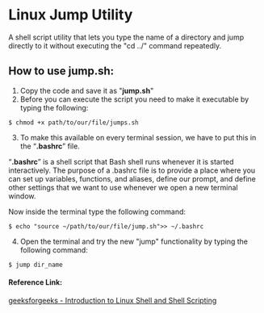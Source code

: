 # Linux Jump Utility
A shell script utility that lets you type the name of a directory and jump 
directly to it without executing the "cd ../" command repeatedly.

## How to use jump.sh:
1. Copy the code and save it as "__jump.sh__"
2. Before you can execute the script you need to make it executable by typing the following:

```no-highlight  
$ chmod +x path/to/our/file/jumps.sh  
``` 

3. To make this available on every terminal session, we have to put this in the “__.bashrc__” file.

“__.bashrc__” is a shell script that Bash shell runs whenever it is started interactively. The purpose of a .bashrc file is to provide a place where you can set up variables, functions, and aliases, define our prompt, and define other settings that we want to use whenever we open a new terminal window.

Now inside the terminal type the following command:  

```  
$ echo "source ~/path/to/our/file/jump.sh">> ~/.bashrc  
```  

4. Open the terminal and try the new "jump" functionality by typing the following command:

``` 
$ jump dir_name  
```

#### Reference Link:  

[geeksforgeeks - Introduction to Linux Shell and Shell Scripting](https://www.geeksforgeeks.org/introduction-linux-shell-shell-scripting/?ref=shm)  
